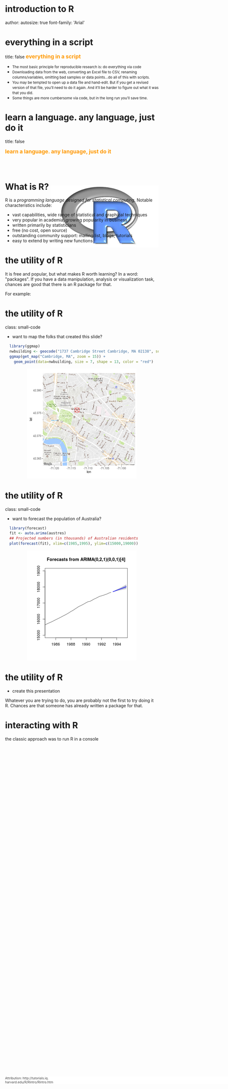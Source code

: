 <style>
.footer {
    color: #434343;
    background: #ffffffff;
    position: fixed;
    top: 90%;
    text-align: left;
    width: 100%;
}
.header {
    color: black;
    background: #E8E8E8;
    position: fixed;
    bottom: 90%;
    text-align:center;
    width:100%;
}
.small-code pre code {
  font-size: 0.9em;
</style>

introduction to R
========================================================
author: 
autosize: true
font-family: 'Arial'


everything in a script
========================================================
title: false
<span style="font-weight:bold; font-size:1.25em; color:#ff9900;">everything in a script</span>

- <small>The most basic principle for reproducible research is: do everything via code</small>
- <small>Downloading data from the web, converting an Excel file to CSV,
renaming columns/variables, omitting bad samples or data points...do all of this with scripts.</small>
- <small>You may be tempted to open up a data file and hand-edit. But if you get a revised version of that file, you’ll need to do it again. And it’ll be harder to figure out what it was that you did.</small>
- <small>Some things are more cumbersome via code, but in the long run you’ll save time.</small>

<div class="footer" style=font-size:75%;">Attribution: Steps toward reproducible research, Karl Broman, Biostatistics & Medical Informatics Univ. Wisconsin–Madison, kbroman.org, github.com/kbroman, @kwbroman, Slides: bit.ly/jsm2016
</div>


learn a language. any language, just do it
========================================================
title: false

<span style="font-weight:bold; font-size:1.25em; color:#ff9900;">learn a language. any language, just do it</span>

<div style="margin-left:150px; margin-top:100px;">
  <img src="./images/rlogo.jpg" style="background-color:transparent; border:0px; box-shadow:none;"></img>
</div>

<div style="margin-left:800px; margin-top:-275px;">
  <img src="./images/python-logo.png" style="background-color:transparent; border:0px; box-shadow:none;"></img>
</div>


What is R?
========================================================

R is a *programming language designed for statistical computing*. Notable characteristics include:

-   vast capabilities, wide range of statistical and graphical techniques
-   very popular in academia, growing popularity in business
-   written primarily by statisticians
-   free (no cost, open source)
-   outstanding community support: mailing list, blogs, tutorials
-   easy to extend by writing new functions

<div class="footer" style=font-size:75%;">Attribution: http://tutorials.iq.harvard.edu/R/Rintro/Rintro.htm</div>


the utility of R
========================================================

It is free and popular, but what makes R worth learning? In a word: "packages". If you have a data manipulation, analysis or visualization task, chances are good that there is an R package for that. 

For example:

<div class="footer" style=font-size:75%;">Attribution: http://tutorials.iq.harvard.edu/R/Rintro/Rintro.htm</div>


the utility of R
========================================================
class: small-code

-   want to map the folks that created this slide?


```r
  library(ggmap)
  nwbuilding <- geocode("1737 Cambridge Street Cambridge, MA 02138", source = "google") 
  ggmap(get_map("Cambridge, MA", zoom = 15)) + 
    geom_point(data=nwbuilding, size = 7, shape = 13, color = "red")
```

<img src="meet_R-figure/unnamed-chunk-1-1.png" title="plot of chunk unnamed-chunk-1" alt="plot of chunk unnamed-chunk-1" style="display: block; margin: auto;" />

<div class="footer" style=font-size:75%;">Attribution: http://tutorials.iq.<br/>harvard.edu/R/Rintro/Rintro.htm</div>


the utility of R
========================================================
class: small-code

-   want to forecast the population of Australia?


```r
  library(forecast)
  fit <- auto.arima(austres)
  ## Projected numbers (in thousands) of Australian residents
  plot(forecast(fit), xlim=c(1985,1995), ylim=c(15000,19000))
```

<img src="meet_R-figure/unnamed-chunk-2-1.png" title="plot of chunk unnamed-chunk-2" alt="plot of chunk unnamed-chunk-2" style="display: block; margin: auto;" />

<div class="footer" style=font-size:75%;">Attribution: http://tutorials.iq.<br/>harvard.edu/R/Rintro/Rintro.htm</div>


the utility of R
========================================================

- create this presentation

Whatever you are trying to do, you are probably not the first to try doing it R. Chances are that someone has already written a package for that.


interacting with R
================================

the classic approach was to run R in a console
